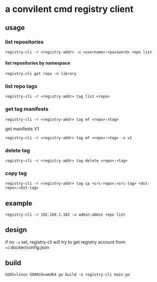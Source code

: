 # a convilent cmd registry client

## usage

### list repositories

`registry-cli -r <registry-addr> -u <username>:<password> repo list`

#### list repositories by namespace

`registry-cli get repo -n library`

### list repo tags

`registry-cli -r <registry-addr> tag list <repo>`

### get tag manifests

`registry-cli -r <registry-addr> tag mf <repo>:<tag>`

get manifests V1

`registry-cli -r <registry-addr> tag mf <repo>:<tag> -s v1`

### delete tag

`registry-cli -r <registry-addr> tag delete <repo>:<tag>`

### copy tag

`registry-cli -r <registry-addr> tag cp <src-repo>:<src-tag> <dst-repo>:<dst-tag>`

## example

`registry-cli -r 192.168.1.102 -u admin:admin repo list`

## design

if no `-u` set, registry-cli will try to get registry account from ~/.docker/config.json


## build

`GOOS=linux GOARCH=amd64 go build -o registry-cli main.go`
